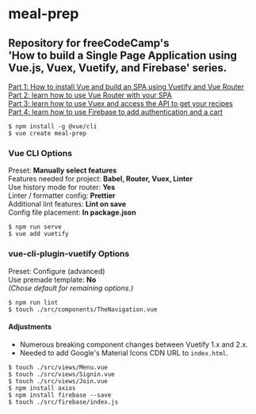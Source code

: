 # meal-prep
## Repository for freeCodeCamp's<br>'How to build a Single Page Application using Vue.js, Vuex, Vuetify, and Firebase' series. ##
[Part 1: How to install Vue and build an SPA using Vuetify and Vue Router](https://www.freecodecamp.org/news/how-to-build-a-single-page-application-using-vue-js-vuex-vuetify-and-firebase-838b40721a07/)  
[Part 2: learn how to use Vue Router with your SPA](https://medium.com/js-dojo/how-to-build-an-spa-using-vue-js-vuex-vuetify-and-firebase-using-vue-router-fc5bd065fe18)  
[Part 3: learn how to use Vuex and access the API to get your recipes](https://medium.com/js-dojo/how-to-build-an-spa-using-vue-js-vuex-vuetify-and-firebase-use-vuex-and-access-the-api-f8036aa464ad)  
[Part 4: learn how to use Firebase to add authentication and a cart](https://medium.com/js-dojo/how-to-build-a-spa-using-vue-js-vuex-vuetify-and-firebase-adding-authentication-with-firebase-d9932d1e4365)  


```
$ npm install -g @vue/cli
$ vue create meal-prep
```

### Vue CLI Options ###
Preset: __Manually select features__  
Features needed for project: __Babel, Router, Vuex, Linter__  
Use history mode for router: __Yes__  
Linter / formatter config: __Prettier__  
Additional lint features: __Lint on save__  
Config file placement: __In package.json__  

```
$ npm run serve
$ vue add vuetify
```

### vue-cli-plugin-vuetify Options ###
Preset: Configure (advanced)  
Use premade template: __No__  
_(Chose default for remaining options.)_  

```
$ npm run lint
$ touch ./src/components/TheNavigation.vue
```

#### Adjustments ####  
- Numerous breaking component changes between Vuetify 1.x and 2.x.
- Needed to add Google's Material Icons CDN URL to `index.html`.  

```
$ touch ./src/views/Menu.vue
$ touch ./src/views/Signin.vue
$ touch ./src/views/Join.vue
$ npm install axios
$ npm install firebase --save
$ touch ./src/firebase/index.js
```

